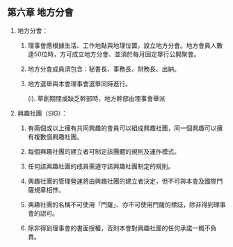 ## 第六章 地方分會

1. 地方分會：

   1. 理事會應根據生活、工作地點與地理位置，設立地方分會。地方會員人數達50位時，方可成立地方分會、並須於每月固定舉行公開聚會。

   2. 地方分會成員須包含：秘書長、事務長、財務長、出納。

   3. 地方選舉與本會理事會選舉同時進行。

      \(i\). 草創期間或缺乏幹部時，地方幹部由理事會舉派

2. 興趣社團（SIG）：

   1. 有兩個或以上擁有共同興趣的會員可以組成興趣社團，同一個興趣可以擁有複數個興趣社團。

   2. 每個興趣社團的建立者可制定該團體的規則及運作模式。

   3. 任何該興趣社團的成員需遵守該興趣社團制定的規則。

   4. 興趣社團的管理營運將由興趣社團的建立者決定，但不可與本會及國際門薩規章相悖。

   5. 興趣社團的名稱不可使用「門薩」、亦不可使用門薩的標誌，除非得到理事會的認可。

   6. 除非得到理事會的書面授權，否則本會對興趣社團的任何承諾一概不負責。



